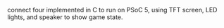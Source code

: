 connect four implemented in C to run on PSoC 5, using TFT screen, LED lights, and speaker to show game state.
